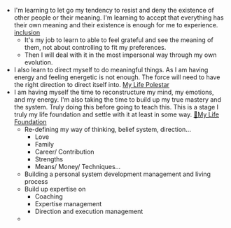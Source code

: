 - I'm learning to let go my tendency to resist and deny the existence of other people or their meaning. I'm learning to accept that everything has their own meaning and their existence is enough for me to experience. [inclusion](<inclusion.md>)
    - It's my job to learn to able to feel grateful and see the meaning of them, not about controlling to fit my preferences.
    - Then I will deal with it in the most impersonal way through my own evolution.
- I also learn to direct myself to do meaningful things. As I am having energy and feeling energetic is not enough. The force will need to have the right direction to direct itself into. [My Life Polestar](<My Life Polestar.md>)
- I am having myself the time to reconstructure my mind, my emotions, and my energy. I'm also taking the time to build up my true mastery and the system. Truly doing this before going to teach this. This is a stage I truly my life foundation and settle with it at least in some way. [🌱My Life Foundation](<🌱My Life Foundation.md>)
    - Re-defining my way of thinking, belief system, direction...
        - Love
        - Family
        - Career/ Contribution
        - Strengths
        - Means/ Money/ Techniques...
    - Building a personal system development management and living process
    - Build up expertise on 
        - Coaching
        - Expertise management
        - Direction and execution management
    - 
